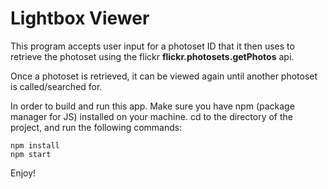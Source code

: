 # Lightbox Viewer

This program accepts user input for a photoset ID that it then uses to retrieve the photoset using the flickr **flickr.photosets.getPhotos** api. 

Once a photoset is retrieved, it can be viewed again until another photoset is called/searched for.

In order to build and run this app. Make sure you have npm (package manager for JS) installed on your machine. cd to the directory of the project, and run the following commands:
```
npm install
npm start
```

Enjoy!